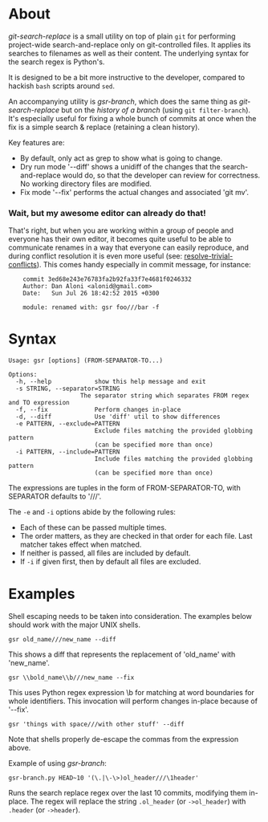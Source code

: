 # About

*git-search-replace* is a small utility on top of plain `git` for performing project-wide search-and-replace only on git-controlled files. It applies its searches to filenames as well as their content. The underlying syntax for the search regex is Python's.

It is designed to be a bit more instructive to the developer, compared to hackish `bash` scripts around `sed`.

An accompanying utility is *gsr-branch*, which does the same thing as *git-search-replace* but on the *history of a branch* (using `git filter-branch`). It's especially useful for fixing a whole bunch of commits at once when the fix is a simple search & replace (retaining a clean history).

Key features are:

* By default, only act as grep to show what is going to change.
* Dry run mode '--diff' shows a unidiff of the changes that the search-and-replace would do, so that the developer can review for correctness. No working directory files are modified.
* Fix mode '--fix' performs the actual changes and associated 'git mv'.

### Wait, but my awesome editor can already do that!

That's right, but when you are working within a group of people and everyone has their own editor, it becomes quite useful to be able to communicate renames in a way that everyone can easily reproduce, and during conflict resolution it is even more useful (see: [resolve-trivial-conflicts](https://github.com/ElastiLotem/resolve-trivial-conflicts)). This comes handy especially in commit message, for instance:

```
    commit 3ed68e243e76783fa2b92fa33f7e4681f0246332
    Author: Dan Aloni <alonid@gmail.com>
    Date:   Sun Jul 26 18:42:52 2015 +0300

    module: renamed with: gsr foo///bar -f

```

# Syntax

    Usage: gsr [options] (FROM-SEPARATOR-TO...)

    Options:
      -h, --help            show this help message and exit
      -s STRING, --separator=STRING
                        The separator string which separates FROM regex and TO expression
      -f, --fix             Perform changes in-place
      -d, --diff            Use 'diff' util to show differences
      -e PATTERN, --exclude=PATTERN
                            Exclude files matching the provided globbing pattern
                            (can be specified more than once)
      -i PATTERN, --include=PATTERN
                            Include files matching the provided globbing pattern
                            (can be specified more than once)

The expressions are tuples in the form of FROM-SEPARATOR-TO, with SEPARATOR defaults to '///'.

The `-e` and `-i` options abide by the following rules:

* Each of these can be passed multiple times.
* The order matters, as they are checked in that order for each file. Last matcher takes effect when matched.
* If neither is passed, all files are included by default.
* If `-i` if given first, then by default all files are excluded.

# Examples

Shell escaping needs to be taken into consideration. The examples below should work with the major UNIX shells.

    gsr old_name///new_name --diff

This shows a diff that represents the replacement of 'old_name' with 'new_name'.

    gsr \\bold_name\\b///new_name --fix

This uses Python regex expression \b for matching at word boundaries for whole identifiers. This invocation will perform changes in-place because of '--fix'.

    gsr 'things with space///with other stuff' --diff

Note that shells properly de-escape the commas from the expression above.

Example of using *gsr-branch*:

    gsr-branch.py HEAD~10 '(\.|\-\>)ol_header///\1header'

Runs the search replace regex over the last 10 commits, modifying them in-place. The regex will replace the string `.ol_header` (or `->ol_header`) with `.header` (or `->header`).

